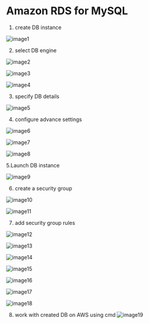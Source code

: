 # Amazon RDS for MySQL #

1. create DB instance

![image1](https://scontent-cdg2-1.xx.fbcdn.net/hphotos-xpt1/v/t1.0-9/11705145_707606262703706_56825508283342248_n.jpg?oh=c34d042797a1633c2b5618d4d30af875&oe=560E7F68)

2. select DB engine

![image2](https://scontent-cdg2-1.xx.fbcdn.net/hphotos-xaf1/v/l/t1.0-9/11825647_707606249370374_542216347484155762_n.jpg?oh=c9ca3fca2c898ead942e56fcd9d9f0fa&oe=561206E3)

![image3](https://scontent-cdg2-1.xx.fbcdn.net/hphotos-xaf1/v/t1.0-9/11825237_707606259370373_7873948524966557415_n.jpg?oh=f46f41e72610fe052033fad2f56259c0&oe=5645E41B)

![image4](https://scontent-cdg2-1.xx.fbcdn.net/hphotos-xpf1/v/t1.0-9/11058053_707606276037038_7595701115799583873_n.jpg?oh=12cf58da085f321fb0ae2a2496bd3e67&oe=5650C4DD)


3. specify DB details

![image5](https://scontent-cdg2-1.xx.fbcdn.net/hphotos-xpa1/v/t1.0-9/11825007_707606279370371_5060543670434340717_n.jpg?oh=f5df4b0835dda5fa1ca28a93271c0e47&oe=565132EA)


4. configure advance settings

![image6](https://scontent-cdg2-1.xx.fbcdn.net/hphotos-xap1/v/t1.0-9/11822667_707606289370370_4164401225017763071_n.jpg?oh=60fd77144472b13913ca680bfa2ad86e&oe=5644074C)

![image7](https://scontent-cdg2-1.xx.fbcdn.net/hphotos-xta1/v/t1.0-9/11800397_707606319370367_563240612734649829_n.jpg?oh=c7d542cf43ead3b3d9f4a9783cff9963&oe=563AB598)


![image8](https://scontent-cdg2-1.xx.fbcdn.net/hphotos-xpt1/v/t1.0-9/11831646_707606322703700_86350521675519322_n.jpg?oh=35a20a402c22cd9349eccd9bd0206e74&oe=565549F9)


5.Launch DB instance

![image9](https://scontent-cdg2-1.xx.fbcdn.net/hphotos-xaf1/v/t1.0-9/11825007_707606326037033_3768592533822047604_n.jpg?oh=77f21dbe24896943a8f8a4c5f6926b27&oe=563FD768)

6. create a security group

![image10](https://scontent-cdg2-1.xx.fbcdn.net/hphotos-xpf1/v/t1.0-9/11822585_707606399370359_589185678303884979_n.jpg?oh=996db31da0fa1d1e5b96e791b75d886a&oe=5648E2BE)

![image11](https://scontent-cdg2-1.xx.fbcdn.net/hphotos-xap1/v/t1.0-9/11229898_707606406037025_8222509779150352772_n.jpg?oh=1720a09689b6f38753e87a95b63e352d&oe=565B1C83)

7. add security group rules

![image12](https://scontent-cdg2-1.xx.fbcdn.net/hphotos-xft1/v/t1.0-9/11141213_707606396037026_7257828704936548901_n.jpg?oh=aab9531061b4d2fd61de52ac5fbb8fad&oe=56485293) 

![image13](https://scontent-cdg2-1.xx.fbcdn.net/hphotos-xtf1/v/t1.0-9/11817225_707606426037023_8747616080178900219_n.jpg?oh=10c752e0ade4325118ff3a314027cc65&oe=56450E41)

![image14](https://scontent-cdg2-1.xx.fbcdn.net/hphotos-xpt1/v/t1.0-9/11817163_707606436037022_3895027558438520628_n.jpg?oh=8c3c2c024aeff92414869aa7a12c339a&oe=564990D9)

![image15](https://scontent-cdg2-1.xx.fbcdn.net/hphotos-xfp1/v/t1.0-9/11828606_707606446037021_1166577810273575837_n.jpg?oh=a16aa9683e0bf1526980b4eef9fbd62e&oe=5611D51D)


![image16](https://scontent-cdg2-1.xx.fbcdn.net/hphotos-xat1/v/t1.0-9/11813535_707606452703687_1486106959230910586_n.jpg?oh=6a71748ef1c67e092d9e771be3814316&oe=56496DD1)


![image17](https://scontent-cdg2-1.xx.fbcdn.net/hphotos-xat1/v/t1.0-9/11813348_707606486037017_3918689960651048762_n.jpg?oh=6ee4bfde0c43ebeb47b6868855d5f4a3&oe=5642F3A6)

![image18](https://scontent-cdg2-1.xx.fbcdn.net/hphotos-xfp1/v/t1.0-9/11013431_707606502703682_7657746974146722323_n.jpg?oh=50a8c4851d03451486b5e5de83308d8b&oe=564ED219)


8. work with created DB on AWS using cmd
![image19](https://scontent-cdg2-1.xx.fbcdn.net/hphotos-xtp1/v/t1.0-9/11268000_707606522703680_5471200946860550471_n.jpg?oh=68c6b10aa16578218ba1e682e9a2747a&oe=565A143D)

